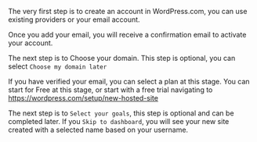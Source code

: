 The very first step is to create an account in WordPress.com, you can use existing providers or your email account.

Once you add your email, you will receive a confirmation email to activate your account.

The next step is to Choose your domain. This step is optional, you can select `Choose my domain later`

If you have verified your email, you can select a plan at this stage. You can start for Free at this stage, or start with a free trial
navigating to https://wordpress.com/setup/new-hosted-site

The next step is to `Select your goals`, this step is optional and can be completed later. If you `Skip to dashboard`, you will see
your new site created with a selected name based on your username.

